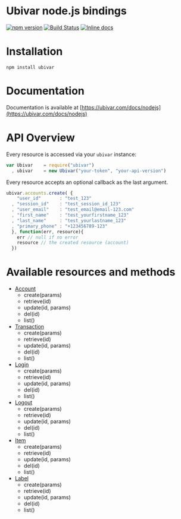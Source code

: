 # Ubivar node.js bindings 

[![npm version](https://badge.fury.io/js/ubivar@2x.png)](http://badge.fury.io/js/ubivar) [![Build Status](https://travis-ci.org/ubivar/ubivar-node.png?branch=master)](https://travis-ci.org/ubivar/ubivar-node)  [![Inline docs](http://inch-ci.org/github/ubivar/ubivar-node.svg?branch=master)](http://inch-ci.org/github/ubivar/ubivar-node)

# Installation

`npm install ubivar`

# Documentation

Documentation is available at [https://ubivar.com/docs/nodejs](https://ubivar.com/docs/nodejs)

# API Overview

Every resource is accessed via your `ubivar` instance: 

```js
var Ubivar    = require("ubivar")
  , ubivar    = new Ubivar("your-token", "your-api-version") 
```

Every resource accepts an optional callback as the last argument. 

```js
ubivar.accounts.create( {
    "user_id"       : "test_123"
  , "session_id"    : "test_session_id_123"
  , "user_email"    : "test_email@email-123.com"
  , "first_name"    : "test_yourfirstname_123"
  , "last_name"     : "test_yourlastname_123"
  , "primary_phone" : "+123456789-123"
  }, function(err, resource){
    err // null if no error
    resource // the created resource (account)
  })
```

# Available resources and methods

+ [Account](https://www.ubivar.com/docs/#account)
    + create(params)
    + retrieve(id)
    + update(id, params)
    + del(id)
    + list()
+ [Transaction](https://www.ubivar.com/docs/#transaction)
    + create(params)
    + retrieve(id)
    + update(id, params)
    + del(id)
    + list()
+ [Login](https://www.ubivar.com/docs/#login)
    + create(params)
    + retrieve(id)
    + update(id, params)
    + del(id)
    + list()
+ [Logout](https://www.ubivar.com/docs/#logout)
    + create(params)
    + retrieve(id)
    + update(id, params)
    + del(id)
    + list()
+ [Item](https://www.ubivar.com/docs/#item)
    + create(params)
    + retrieve(id)
    + update(id, params)
    + del(id)
    + list()
+ [Label](https://www.ubivar.com/docs/#label)
    + create(params)
    + retrieve(id)
    + update(id, params)
    + del(id)
    + list()
